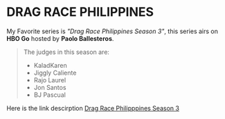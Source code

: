 # DRAG RACE PHILIPPINES 
My Favorite series is *"Drag Race Philippines Season 3"*, this series airs on **HBO Go** hosted by **Paolo Ballesteros**. 
> The judges in this season are:
> - KaladKaren
> - Jiggly Caliente
> - Rajo Laurel
> - Jon Santos
> - BJ Pascual

Here is the link descirption [Drag Race Philipppines Season 3](https://youtu.be/YlXIDQQey9U?si=ozv-BChdNI0VXWAF)
